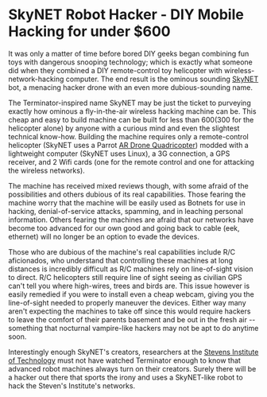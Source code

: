 # SkyNET Robot Hacker - DIY Mobile Hacking for under $600

It was only a matter of time before bored DIY geeks began combining fun toys with dangerous snooping technology; which is exactly what someone did when they combined a DIY remote-control toy helicopter with wireless-network-hacking computer. The end result is the ominous sounding <a href="https://db.usenix.org/events/woot11/tech/final_files/Reed.pdf">SkyNET</a> bot, a menacing hacker drone with an even more dubious-sounding name. 

The Terminator-inspired name SkyNET may be just the ticket to purveying exactly how ominous a fly-in-the-air wireless hacking machine can be. This cheap and easy to build machine can be built for less than $600 ($300 for the helicopter alone) by anyone with a curious mind and even the slightest technical know-how. Building the machine requires only a remote-control helicopter (SkyNET uses a Parrot <a href="http://ardrone.parrot.com/">AR Drone Quadricopter</a>) modded with a lightweight computer (SkyNET uses Linux), a 3G connection, a GPS receiver,  and 2 Wifi cards (one for the remote control and one for attacking the wireless networks).

The machine has received mixed reviews though, with some afraid of the possibilities and others dubious of its real capabilities. Those fearing the machine worry that the machine will be easily used as Botnets for use in hacking, denial-of-service attacks, spamming, and in leaching personal information.  Others fearing the machines are afraid that our networks have become too advanced for our own good and going back to cable (eek, ethernet) will no longer be an option to evade the devices.

Those who are dubious of the machine's real capabilities include R/C aficionados, who understand that controlling these machines at long distances is incredibly difficult as R/C machines rely on line-of-sight vision to direct. R/C helicopters still require line of sight seeing as civilian GPS can't tell you where high-wires, trees and birds are. This issue however is easily remedied if you were to install even a cheap webcam, giving you the line-of-sight needed to properly maneuver the devices. Either way many aren't expecting the machines to take off since this would require hackers to leave the comfort of their parents basement and be out in the fresh air -- something that  nocturnal vampire-like hackers may not be apt to do anytime soon.

Interestingly enough SkyNET's creators, researchers at the <a href="http://www.stevens.edu/">Stevens Institute of Technology</a> must not have watched Terminator enough to know that advanced robot machines always turn on their creators. Surely there will be a hacker out there that sports the irony and uses a SkyNET-like robot to hack the Steven's Institute's networks.
